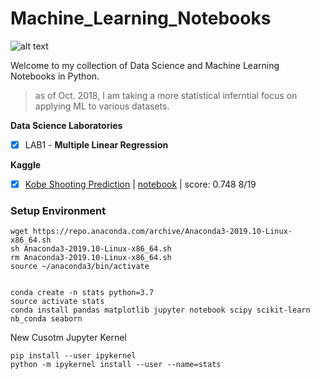 # Machine_Learning_Notebooks

![alt text](https://cdn-images-1.medium.com/max/1600/1*ZGf62foEavtwM0SVo5lYXg.jpeg)

Welcome to my collection of Data Science and Machine Learning Notebooks in Python. 

> as of Oct. 2018, I am taking a more statistical inferntial focus on applying ML to various datasets. 

__Data Science Laboratories__
- [x] LAB1 - **Multiple Linear Regression**


__Kaggle__
* [x] [Kobe Shooting Prediction](https://github.com/naivelogic/Machine_Learning_Notebooks/tree/master/kaggle/kobe)  | [notebook](https://naivelogic.github.io/Machine_Learning_Notebooks/kaggle/kobe/Kobe%20Capstone%20EDA%20and%20Modeling.html) | score: 0.748 8/19


### Setup Environment

```
wget https://repo.anaconda.com/archive/Anaconda3-2019.10-Linux-x86_64.sh
sh Anaconda3-2019.10-Linux-x86_64.sh
rm Anaconda3-2019.10-Linux-x86_64.sh
source ~/anaconda3/bin/activate


conda create -n stats python=3.7
source activate stats
conda install pandas matplotlib jupyter notebook scipy scikit-learn nb_conda seaborn
```

New Cusotm Jupyter Kernel

```
pip install --user ipykernel
python -m ipykernel install --user --name=stats
```
